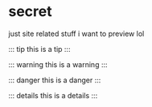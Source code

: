 # secret

just site related stuff i want to preview lol

<badge type="tip" text="good resource" vertical="mid"/>
<badge type="warning" text="spoilers" vertical="mid"/>
<badge type="danger" text="outdated?" vertical="mid"/>

::: tip
this is a tip
:::

::: warning
this is a warning
:::

::: danger
this is a danger
:::

::: details
this is a details
:::
